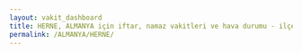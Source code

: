 ```yaml
---
layout: vakit_dashboard
title: HERNE, ALMANYA için iftar, namaz vakitleri ve hava durumu - ilçe/eyalet seç
permalink: /ALMANYA/HERNE/
---
```


<script type="text/javascript">
  var GLOBAL_COUNTRY = 'ALMANYA';
  var GLOBAL_CITY = 'HERNE';
  var GLOBAL_STATE = '';
  var lat = 72;
  var lon = 21;
</script>
